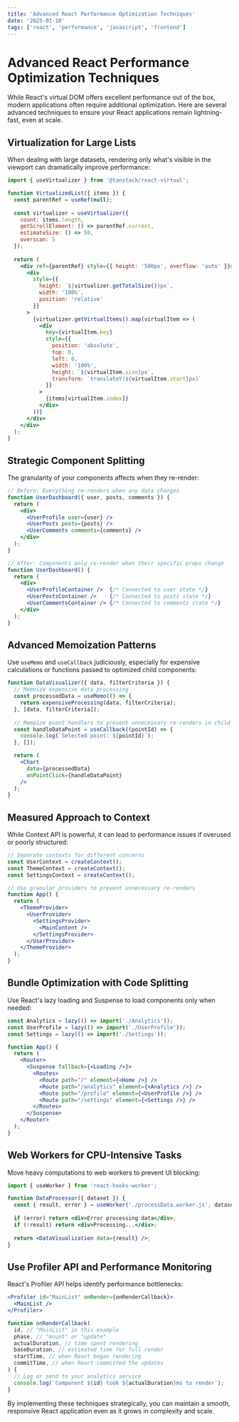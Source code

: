 ```yaml
---
title: 'Advanced React Performance Optimization Techniques'
date: '2025-01-10'
tags: ['react', 'performance', 'javascript', 'frontend']
---
```


# Advanced React Performance Optimization Techniques

While React's virtual DOM offers excellent performance out of the box, modern applications often require additional optimization. Here are several advanced techniques to ensure your React applications remain lightning-fast, even at scale.

## Virtualization for Large Lists

When dealing with large datasets, rendering only what's visible in the viewport can dramatically improve performance:

```jsx
import { useVirtualizer } from '@tanstack/react-virtual';

function VirtualizedList({ items }) {
  const parentRef = useRef(null);
  
  const virtualizer = useVirtualizer({
    count: items.length,
    getScrollElement: () => parentRef.current,
    estimateSize: () => 50,
    overscan: 5
  });
  
  return (
    <div ref={parentRef} style={{ height: '500px', overflow: 'auto' }}>
      <div 
        style={{ 
          height: `${virtualizer.getTotalSize()}px`,
          width: '100%',
          position: 'relative'
        }}
      >
        {virtualizer.getVirtualItems().map(virtualItem => (
          <div
            key={virtualItem.key}
            style={{
              position: 'absolute',
              top: 0,
              left: 0,
              width: '100%',
              height: `${virtualItem.size}px`,
              transform: `translateY(${virtualItem.start}px)`
            }}
          >
            {items[virtualItem.index]}
          </div>
        ))}
      </div>
    </div>
  );
}
```

## Strategic Component Splitting

The granularity of your components affects when they re-render:

```jsx
// Before: Everything re-renders when any data changes
function UserDashboard({ user, posts, comments }) {
  return (
    <div>
      <UserProfile user={user} />
      <UserPosts posts={posts} />
      <UserComments comments={comments} />
    </div>
  );
}

// After: Components only re-render when their specific props change
function UserDashboard() {
  return (
    <div>
      <UserProfileContainer />  {/* Connected to user state */}
      <UserPostsContainer />    {/* Connected to posts state */}
      <UserCommentsContainer /> {/* Connected to comments state */}
    </div>
  );
}
```

## Advanced Memoization Patterns

Use `useMemo` and `useCallback` judiciously, especially for expensive calculations or functions passed to optimized child components:

```jsx
function DataVisualizer({ data, filterCriteria }) {
  // Memoize expensive data processing
  const processedData = useMemo(() => {
    return expensiveProcessing(data, filterCriteria);
  }, [data, filterCriteria]);
  
  // Memoize event handlers to prevent unnecessary re-renders in child components
  const handleDataPoint = useCallback((pointId) => {
    console.log(`Selected point: ${pointId}`);
  }, []);

  return (
    <Chart 
      data={processedData} 
      onPointClick={handleDataPoint}
    />
  );
}
```

## Measured Approach to Context

While Context API is powerful, it can lead to performance issues if overused or poorly structured:

```jsx
// Separate contexts for different concerns
const UserContext = createContext();
const ThemeContext = createContext();
const SettingsContext = createContext();

// Use granular providers to prevent unnecessary re-renders
function App() {
  return (
    <ThemeProvider>
      <UserProvider>
        <SettingsProvider>
          <MainContent />
        </SettingsProvider>
      </UserProvider>
    </ThemeProvider>
  );
}
```

## Bundle Optimization with Code Splitting

Use React's lazy loading and Suspense to load components only when needed:

```jsx
const Analytics = lazy(() => import('./Analytics'));
const UserProfile = lazy(() => import('./UserProfile'));
const Settings = lazy(() => import('./Settings'));

function App() {
  return (
    <Router>
      <Suspense fallback={<Loading />}>
        <Routes>
          <Route path="/" element={<Home />} />
          <Route path="/analytics" element={<Analytics />} />
          <Route path="/profile" element={<UserProfile />} />
          <Route path="/settings" element={<Settings />} />
        </Routes>
      </Suspense>
    </Router>
  );
}
```

## Web Workers for CPU-Intensive Tasks

Move heavy computations to web workers to prevent UI blocking:

```jsx
import { useWorker } from 'react-hooks-worker';

function DataProcessor({ dataset }) {
  const { result, error } = useWorker('./processData.worker.js', dataset);
  
  if (error) return <div>Error processing data</div>;
  if (!result) return <div>Processing...</div>;
  
  return <DataVisualization data={result} />;
}
```

## Use Profiler API and Performance Monitoring

React's Profiler API helps identify performance bottlenecks:

```jsx
<Profiler id="MainList" onRender={onRenderCallback}>
  <MainList />
</Profiler>

function onRenderCallback(
  id, // "MainList" in this example
  phase, // "mount" or "update"
  actualDuration, // time spent rendering
  baseDuration, // estimated time for full render
  startTime, // when React began rendering
  commitTime, // when React committed the updates
) {
  // Log or send to your analytics service
  console.log(`Component ${id} took ${actualDuration}ms to render`);
}
```

By implementing these techniques strategically, you can maintain a smooth, responsive React application even as it grows in complexity and scale.